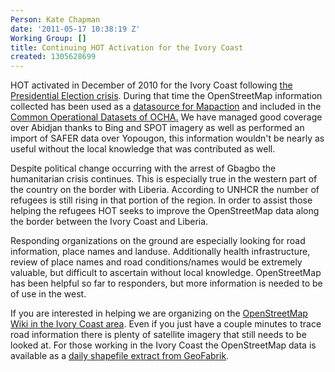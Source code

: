 ```yaml
---
Person: Kate Chapman
date: '2011-05-17 10:38:19 Z'
Working Group: []
title: Continuing HOT Activation for the Ivory Coast
created: 1305628699
---
```

<p>HOT activated in December of 2010 for the Ivory Coast following <a href="http://en.wikipedia.org/wiki/Ivorian_presidential_election,_2010">the Presidential Election crisis</a>. During that time the OpenStreetMap information collected has been used as a <a href="http://www.mapaction.org/deployments/maps.html?deployment_filter=201&amp;section=0">datasource for Mapaction</a> and included in the <a href="http://ochaonline.un.org/UrgencesEmergencies/ElectionsCocirctedIvoire/tabid/7330/language/fr-FR/Default.aspx">Common Operational Datasets of OCHA.</a> We have managed good coverage over Abidjan thanks to Bing and SPOT imagery as well as performed an import of SAFER data over Yopougon, this information wouldn't be nearly as useful without the local knowledge that was contributed as well.</p><p>Despite political change occurring with the arrest of Gbagbo the humanitarian crisis continues. This is especially true in the western part of the country on the border with Liberia. According to UNHCR the number of refugees is still rising in that portion of the region. In order to assist those helping the refugees HOT seeks to improve the OpenStreetMap data along the border between the Ivory Coast and Liberia.</p><p>Responding organizations on the ground are especially looking for road information, place names and landuse. Additionally health infrastructure, review of place names and road conditions/names would be extremely valuable, but difficult to ascertain without local knowledge. OpenStreetMap has been helpful so far to responders, but more information is needed to be of use in the west.</p><p>If you are interested in helping we are organizing on the <a href="http://wiki.openstreetmap.org/wiki/En:WikiProject_Ivory_Coast">OpenStreetMap Wiki in the Ivory Coast area</a>. Even if you just have a couple minutes to trace road information there is plenty of satellite imagery that still needs to be looked at. For those working in the Ivory Coast the OpenStreetMap data is available as a <a href="http://download.geofabrik.de/osm/africa/">daily shapefile extract from GeoFabrik</a>.</p>

